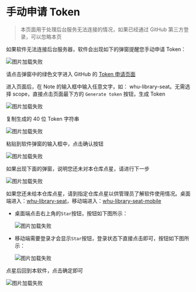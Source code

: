 # 手动申请 Token

> 本页面用于处理后台服务无法连接的情况，如果已经通过 GitHub 第三方登录，可以忽略本页

如果软件无法连接后台服务器，软件会出现如下的弹窗提醒您手动申请 Token：

![图片加载失败](https://home.cs-tao.cc/github-content/contents/github/whu-library-seat/ManualToken/1.png)

请点击弹窗中的绿色文字进入 GitHub 的 [Token 申请页面](https://github.com/settings/tokens/new)

进入页面后，在 Note 的输入框中输入任意文字，如： whu-library-seat。无需选择 scope，直接点击页面最下方的 `Generate token` 按钮，生成 Token

![图片加载失败](https://home.cs-tao.cc/github-content/contents/github/whu-library-seat/ManualToken/2.png)

复制生成的 40 位 Token 字符串

![图片加载失败](https://home.cs-tao.cc/github-content/contents/github/whu-library-seat/ManualToken/3.png)

粘贴到软件弹窗的输入框中，点击确认按钮

![图片加载失败](https://home.cs-tao.cc/github-content/contents/github/whu-library-seat/ManualToken/4.png)

如果出现下面的弹窗，说明您还未对本仓库点星，请进行下一步

![图片加载失败](https://home.cs-tao.cc/github-content/contents/github/whu-library-seat/OAuth/5.1.png)

如果您还未给本仓库点星，请到指定仓库点星以供管理员了解软件使用情况。桌面端进入：[whu-library-seat](https://github.com/CS-Tao/whu-library-seat)，移动端进入：[whu-library-seat-mobile](https://github.com/CS-Tao/whu-library-seat-mobile)

  - 桌面端点击右上角的`Star`按钮，按钮如下图所示：

    ![图片加载失败](https://home.cs-tao.cc/github-content/contents/github/whu-library-seat/OAuth/5.2.png)

  - 移动端需要登录才会显示`Star`按钮，登录状态下直接点击即可，按钮如下图所示：

    ![图片加载失败](https://home.cs-tao.cc/github-content/contents/github/whu-library-seat/OAuth/5.3.png)

点星后回到本软件，点击确定即可

  ![图片加载失败](https://home.cs-tao.cc/github-content/contents/github/whu-library-seat/OAuth/6.png)
